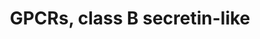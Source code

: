 ---
annotations:
- type: Pathway Ontology
  value: G protein mediated signaling pathway
authors:
- MaintBot
- Mkutmon
- Eweitz
description: This pathway was created using the GPCRDB (Horn et al., 1998), http://www.gpcr.org/7tm/
  (originally at http://www.cmbi.kun.nl/7tm/). The groupings are based on the GPCR
  phylogenetic tree available from the GPCRDB and the training sets used by Karchin
  et al. (Bioinformatics, 2002, pg. 147-159). The labels indicate children and grandchildren
  of the various classes of GPCRs as described by these references.
last-edited: 2021-05-21
organisms:
- Bos taurus
redirect_from:
- /index.php/Pathway:WP1005
- /instance/WP1005
schema-jsonld:
- '@context': https://schema.org/
  '@id': https://wikipathways.github.io/pathways/WP1005.html
  '@type': Dataset
  creator:
    '@type': Organization
    name: WikiPathways
  description: This pathway was created using the GPCRDB (Horn et al., 1998), http://www.gpcr.org/7tm/
    (originally at http://www.cmbi.kun.nl/7tm/). The groupings are based on the GPCR
    phylogenetic tree available from the GPCRDB and the training sets used by Karchin
    et al. (Bioinformatics, 2002, pg. 147-159). The labels indicate children and grandchildren
    of the various classes of GPCRs as described by these references.
  keywords:
  - GIPR
  - VIPR2
  - VIPR1
  - PTH1R
  - CD97
  - CALCRL
  - EMR2
  - ELTD1
  - GLP1R
  - LPHN2
  - GHRHR
  - LPHN3
  - SCTR
  - PTH2R
  - ADCYAP1R1
  - CRHR2
  - CRHR1
  - LPHN1
  - GPR64
  - GCGR
  - EMR1
  - CALCR
  - GLP2R
  license: CC0
  name: GPCRs, class B secretin-like
seo: CreativeWork
title: GPCRs, class B secretin-like
wpid: WP1005
---
